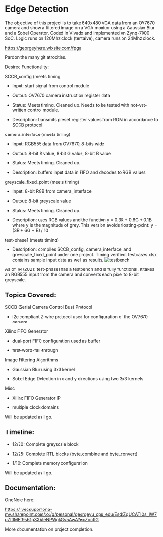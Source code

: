 # Edge Detection

The objective of this project is to take 640x480 VGA data from an OV7670 camera and show a filtered image on a VGA monitor using a Gaussian Blur and a Sobel Operator. Coded in Vivado and implemented on Zynq-7000 SoC. Logic runs on 120Mhz clock (tentaive), camera runs on 24Mhz clock. 

https://georgeyhere.wixsite.com/fpga

Pardon the many git atrocities.

Desired Functionality:

SCCB_config (meets timing)

- Input: start signal from control module

- Output: OV7670 camera instruction register data

- Status: Meets timing. Cleaned up. Needs to be tested with not-yet-written control module.

- Description: transmits preset register values from ROM in accordance to SCCB protocol

camera_interface (meets timing)

- Input: RGB555 data from OV7670, 8-bits wide

- Output: 8-bit R value, 8-bit G value, 8-bit B value

- Status: Meets timing. Cleaned up.

- Description: buffers input data in FIFO and decodes to RGB values

greyscale_fixed_point (meets timing)

- Input: 8-bit RGB from camera_interface

- Output: 8-bit greyscale value

- Status: Meets timing. Cleaned up.

- Description: uses RGB values and the function y = 0.3R + 0.6G + 0.1B where y is the magnitude of grey. This version avoids floating-point: y = (3R + 6G + B) / 10


test-phase1 (meets timing)

- Description: compiles SCCB_config, camera_interface, and greyscale_fixed_point under one project. Timing verified. testcases.xlsx contains sample input data as well as results. ![testbench](https://i.imgur.com/NOwDX33.png)



As of 1/4/2021: test-phase1 has a testbench and is fully functional. It takes an RGB555 input from the camera and converts each pixel to 8-bit greyscale. 

## Topics Covered:

SCCB (Serial Camera Control Bus) Protocol

- i2c compliant 2-wire protocol used for configuration of the OV7670 camera

Xilinx FIFO Generator

- dual-port FIFO configuration used as buffer

- first-word-fall-through

Image Filtering Algorithms

- Gaussian Blur using 3x3 kernel

- Sobel Edge Detection in x and y directions using two 3x3 kernels

Misc

- Xilinx FIFO Generator IP

- multiple clock domains

Will be updated as I go.

## Timeline:

- 12/20: Complete greyscale block

- 12/25: Complete RTL blocks (byte_combine and byte_convert)

- 1/10: Complete memory configuration

Will be updated as I go.

## Documentation:
OneNote here: 

https://livecsupomona-my.sharepoint.com/:o:/g/personal/georgeyu_cpp_edu/EsdrZqUCATlOs_IW7uZltlMBf9s61p3XAIeNPWgkGv5AwA?e=ZoctIG


More documentation on project completion.
